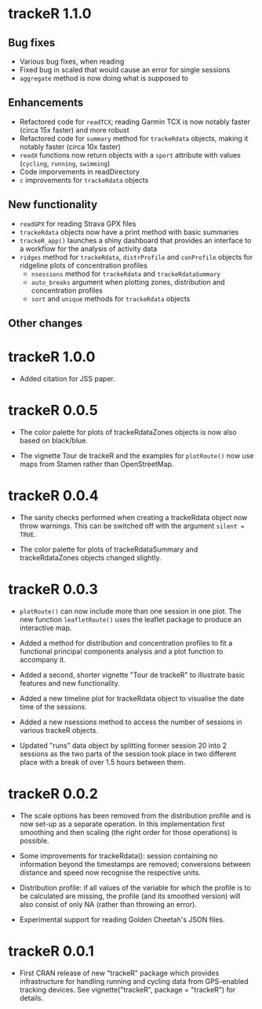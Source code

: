 # trackeR 1.1.0

## Bug fixes
* Various bug fixes, when reading
* Fixed bug in scaled that would cause an error for single sessions
* `aggregate` method is now doing what is supposed to

## Enhancements
* Refactored code for `readTCX`; reading Garmin TCX is now notably faster (circa 15x faster) and more robust
* Refactored code for `summary` method for `trackeRdata` objects, making it notably faster (circa 10x faster)
* `readX` functions now return objects with a `sport` attribute with values (`cycling`, `running`, `swimming`)
* Code imporvements in readDirectory
* `c` improvements for `trackeRdata` objects

## New functionality
* `readGPX` for reading Strava GPX files
* `trackeRdata` objects now have a print method with basic summaries
* `trackeR_app()` launches a shiny dashboard that provides an interface to a workflow for the analysis of activity data
* `ridges` method for `trackeRdata`, `distrProfile` and `conProfile` objects for ridgeline plots of concentration profiles
  * `nsessions` method for `trackeRdata` and `trackeRdataSummary`
  * `auto_breaks` argument when plotting zones, distribution and concentration profiles
  * `sort` and `unique` methods for `trackeRdata` objects

## Other changes


# trackeR 1.0.0
* Added citation for JSS paper.

# trackeR 0.0.5

* The color palette for plots of trackeRdataZones objects is now also based on black/blue.

* The vignette Tour de trackeR and the examples for `plotRoute()` now use maps from Stamen rather than OpenStreetMap.

# trackeR 0.0.4

* The sanity checks performed when creating a trackeRdata object now throw warnings. This can be switched off with the argument `silent = TRUE`.

* The color palette for plots of trackeRdataSummary and trackeRdataZones objects changed slightly.

# trackeR 0.0.3
* `plotRoute()` can now include more than one session in one plot. The
  new function `leafletRoute()` uses the leaflet package to produce an
  interactive map.

* Added a method for distribution and concentration profiles to fit a functional principal components analysis and a plot function to accompany it.

* Added a second, shorter vignette "Tour de trackeR" to illustrate basic features and new functionality.

* Added a new timeline plot for trackeRdata object to visualise the date time of the sessions.

* Added a new nsessions method to access the number of sessions in various trackeR objects.

* Updated "runs" data object by splitting former session 20 into 2 sessions as the two parts of the session took place in two different place with a break of over 1.5 hours between them.


# trackeR 0.0.2
* The scale options has been removed from the distribution profile and is now set-up as a separate operation. In this implementation first smoothing and then scaling (the right order for those operations) is possible.

* Some improvements for trackeRdata(): session containing no information beyond the timestamps are removed; conversions between distance and speed now recognise the respective units.

* Distribution profile: if all values of the variable for which the profile is to be calculated are missing, the profile (and its smoothed version) will also consist of only NA (rather than throwing an error).

* Experimental support for reading Golden Cheetah's JSON files.

# trackeR 0.0.1

* First CRAN release of new "trackeR" package which provides
  infrastructure for handling running and cycling data from
  GPS-enabled tracking devices. See vignette("trackeR", package =
  "trackeR") for details.
